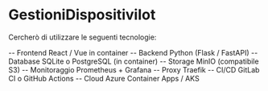 # GestioniDispositiviIot

Cercherò di utilizzare le seguenti tecnologie:

-- Frontend	React / Vue in container
-- Backend	Python (Flask / FastAPI)
-- Database	SQLite o PostgreSQL (in container)
-- Storage	MinIO (compatibile S3)
-- Monitoraggio	Prometheus + Grafana
-- Proxy	Traefik
-- CI/CD	GitLab CI o GitHub Actions
-- Cloud	Azure Container Apps / AKS

